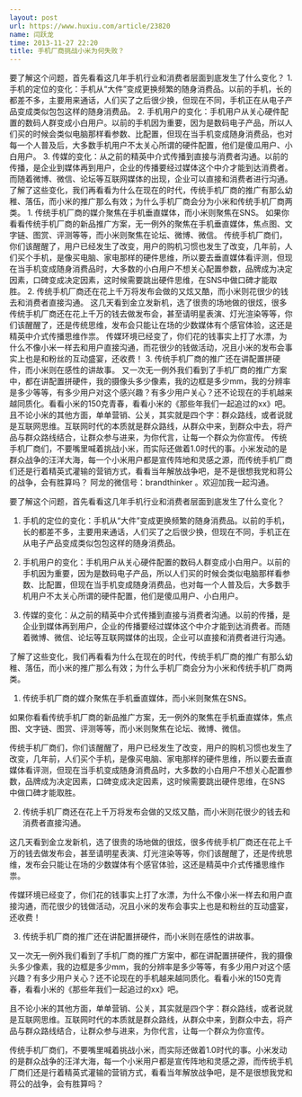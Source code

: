 ```yaml
---
layout: post
url: https://www.huxiu.com/article/23820
name: 闫跃龙
time: 2013-11-27 22:20
title: 手机厂商挑战小米为何失败？
---
```

要了解这个问题，首先看看这几年手机行业和消费者层面到底发生了什么变化？ 1. 手机的定位的变化：手机从“大件”变成更换频繁的随身消费品。以前的手机，长的都差不多，主要用来通话，人们买了之后很少换，但现在不同，手机正在从电子产品变成类似包包这样的随身消费品。 2. 手机用户的变化：手机用户从关心硬件配置的数码人群变成小白用户。以前的手机因为重要，因为是数码电子产品，所以人们买的时候会类似电脑那样看参数、比配置，但现在当手机变成随身消费品，也对每一个人普及后，大多数手机用户不太关心所谓的硬件配置，他们是傻瓜用户、小白用户。 3. 传媒的变化：从之前的精英中介式传播到直接与消费者沟通。以前的传播，是企业到媒体再到用户，企业的传播要经过媒体这个中介才能到达消费者。而随着微博、微信、论坛等互联网媒体的出现，企业可以直接和消费者进行沟通。 了解了这些变化，我们再看看为什么在现在的时代，传统手机厂商的推广有那么幼稚、落伍，而小米的推广那么有效；为什么手机厂商会分为小米和传统手机厂商两类。 1. 传统手机厂商的媒介聚焦在手机垂直媒体，而小米则聚焦在SNS。 如果你看看传统手机厂商的新品推广方案，无一例外的聚焦在手机垂直媒体，焦点图、文字链、图赏、评测等等，而小米则聚焦在论坛、微博、微信。 传统手机厂商们，你们该醒醒了，用户已经发生了改变，用户的购机习惯也发生了改变，几年前，人们买个手机，是像买电脑、家电那样的硬件思维，所以要去垂直媒体看评测，但现在当手机变成随身消费品时，大多数的小白用户不想关心配置参数，品牌成为决定因素，口碑变成决定因素，这时候需要跳出硬件思维，在SNS中做口碑才能取胜。 2. 传统手机厂商还在花上千万将发布会做的又炫又酷，而小米则花很少的钱去和消费者直接沟通。 这几天看到金立发新机，选了很贵的场地做的很炫，很多传统手机厂商还在花上千万的钱去做发布会，甚至请明星表演、灯光渲染等等，你们该醒醒了，还是传统思维，发布会只能让在场的少数媒体有个感官体验，这还是精英中介式传播思维作祟。 传媒环境已经变了，你们花的钱事实上打了水漂，为什么不像小米一样去和用户直接沟通，而花很少的钱做活动，况且小米的发布会事实上也是和粉丝的互动盛宴，还收费！ 3. 传统手机厂商的推广还在讲配置拼硬件，而小米则在感性的讲故事。 又一次无一例外我们看到了手机厂商的推广方案中，都在讲配置拼硬件，我的摄像头多少像素，我的边框是多少mm，我的分辨率是多少等等，有多少用户对这个感兴趣？有多少用户关心？还不论现在的手机越来越同质化。看看小米的150克青春，看看小米的《那些年我们一起追过的xx》吧。 且不论小米的其他方面，单单营销、公关，其实就是四个字：群众路线，或者说就是互联网思维。互联网时代的本质就是群众路线，从群众中来，到群众中去，将产品与群众路线结合，让群众参与进来，为你代言，让每一个群众为你宣传。 传统手机厂商们，不要嘴里喊着挑战小米，而实际还做着1.0时代的事。小米发动的是群众战争的汪洋大海，每一个小米用户都是宣传阵地和灵感之源，而传统手机厂商们还是行着精英式灌输的营销方式，看看当年解放战争吧，是不是很想我党和蒋公的战争，会有胜算吗？ 阿龙的微信号：brandthinker 。欢迎加我一起沟通。

要了解这个问题，首先看看这几年手机行业和消费者层面到底发生了什么变化？

1. 手机的定位的变化：手机从“大件”变成更换频繁的随身消费品。以前的手机，长的都差不多，主要用来通话，人们买了之后很少换，但现在不同，手机正在从电子产品变成类似包包这样的随身消费品。

2. 手机用户的变化：手机用户从关心硬件配置的数码人群变成小白用户。以前的手机因为重要，因为是数码电子产品，所以人们买的时候会类似电脑那样看参数、比配置，但现在当手机变成随身消费品，也对每一个人普及后，大多数手机用户不太关心所谓的硬件配置，他们是傻瓜用户、小白用户。

3. 传媒的变化：从之前的精英中介式传播到直接与消费者沟通。以前的传播，是企业到媒体再到用户，企业的传播要经过媒体这个中介才能到达消费者。而随着微博、微信、论坛等互联网媒体的出现，企业可以直接和消费者进行沟通。

了解了这些变化，我们再看看为什么在现在的时代，传统手机厂商的推广有那么幼稚、落伍，而小米的推广那么有效；为什么手机厂商会分为小米和传统手机厂商两类。

1. 传统手机厂商的媒介聚焦在手机垂直媒体，而小米则聚焦在SNS。

如果你看看传统手机厂商的新品推广方案，无一例外的聚焦在手机垂直媒体，焦点图、文字链、图赏、评测等等，而小米则聚焦在论坛、微博、微信。

传统手机厂商们，你们该醒醒了，用户已经发生了改变，用户的购机习惯也发生了改变，几年前，人们买个手机，是像买电脑、家电那样的硬件思维，所以要去垂直媒体看评测，但现在当手机变成随身消费品时，大多数的小白用户不想关心配置参数，品牌成为决定因素，口碑变成决定因素，这时候需要跳出硬件思维，在SNS中做口碑才能取胜。

2. 传统手机厂商还在花上千万将发布会做的又炫又酷，而小米则花很少的钱去和消费者直接沟通。

这几天看到金立发新机，选了很贵的场地做的很炫，很多传统手机厂商还在花上千万的钱去做发布会，甚至请明星表演、灯光渲染等等，你们该醒醒了，还是传统思维，发布会只能让在场的少数媒体有个感官体验，这还是精英中介式传播思维作祟。

传媒环境已经变了，你们花的钱事实上打了水漂，为什么不像小米一样去和用户直接沟通，而花很少的钱做活动，况且小米的发布会事实上也是和粉丝的互动盛宴，还收费！

3. 传统手机厂商的推广还在讲配置拼硬件，而小米则在感性的讲故事。

又一次无一例外我们看到了手机厂商的推广方案中，都在讲配置拼硬件，我的摄像头多少像素，我的边框是多少mm，我的分辨率是多少等等，有多少用户对这个感兴趣？有多少用户关心？还不论现在的手机越来越同质化。看看小米的150克青春，看看小米的《那些年我们一起追过的xx》吧。

且不论小米的其他方面，单单营销、公关，其实就是四个字：群众路线，或者说就是互联网思维。互联网时代的本质就是群众路线，从群众中来，到群众中去，将产品与群众路线结合，让群众参与进来，为你代言，让每一个群众为你宣传。

传统手机厂商们，不要嘴里喊着挑战小米，而实际还做着1.0时代的事。小米发动的是群众战争的汪洋大海，每一个小米用户都是宣传阵地和灵感之源，而传统手机厂商们还是行着精英式灌输的营销方式，看看当年解放战争吧，是不是很想我党和蒋公的战争，会有胜算吗？

